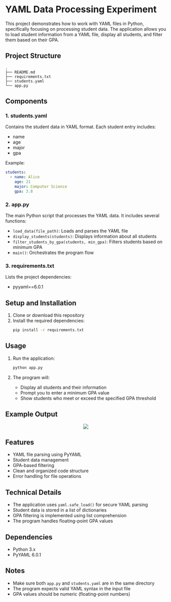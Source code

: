 # YAML Data Processing Experiment

This project demonstrates how to work with YAML files in Python, specifically focusing on processing student data. The application allows you to load student information from a YAML file, display all students, and filter them based on their GPA.

## Project Structure

```
.
├── README.md
├── requirements.txt
├── students.yaml
└── app.py
```

## Components

### 1. students.yaml
Contains the student data in YAML format. Each student entry includes:
- name
- age
- major
- gpa

Example:
```yaml
students:
  - name: Alice
    age: 21
    major: Computer Science
    gpa: 3.8
```

### 2. app.py
The main Python script that processes the YAML data. It includes several functions:

- `load_data(file_path)`: Loads and parses the YAML file
- `display_students(students)`: Displays information about all students
- `filter_students_by_gpa(students, min_gpa)`: Filters students based on minimum GPA
- `main()`: Orchestrates the program flow

### 3. requirements.txt
Lists the project dependencies:
- pyyaml==6.0.1

## Setup and Installation

1. Clone or download this repository
2. Install the required dependencies:
   ```bash
   pip install -r requirements.txt
   ```

## Usage

1. Run the application:
   ```bash
   python app.py
   ```

2. The program will:
   - Display all students and their information
   - Prompt you to enter a minimum GPA value
   - Show students who meet or exceed the specified GPA threshold

## Example Output

<div align="center">
  <img src="/images/Screenshot 2025-04-01 154111.png">
</div>

## Features

- YAML file parsing using PyYAML
- Student data management
- GPA-based filtering
- Clean and organized code structure
- Error handling for file operations

## Technical Details

- The application uses `yaml.safe_load()` for secure YAML parsing
- Student data is stored in a list of dictionaries
- GPA filtering is implemented using list comprehension
- The program handles floating-point GPA values

## Dependencies

- Python 3.x
- PyYAML 6.0.1

## Notes

- Make sure both `app.py` and `students.yaml` are in the same directory
- The program expects valid YAML syntax in the input file
- GPA values should be numeric (floating-point numbers) 